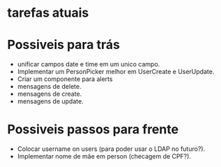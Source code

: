 # tarefas atuais

# Possiveis para trás

-   unificar campos date e time em um unico campo.
-   Implementar um PersonPicker melhor em UserCreate e UserUpdate.
-   Criar um componente para alerts
-   mensagens de delete.
-   mensagens de create.
-   mensagens de update.

# Possiveis passos para frente

-   Colocar username on users (para poder usar o LDAP no futuro?).
-   Implementar nome de mãe em person (checagem de CPF?).
